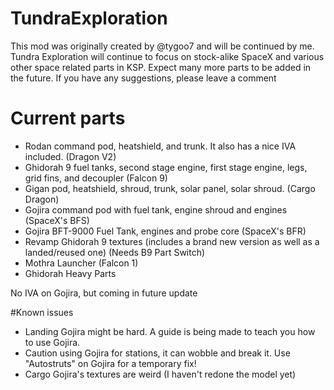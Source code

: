# TundraExploration
This mod was originally created by @tygoo7 and will be continued by me. Tundra Exploration will continue to focus on stock-alike SpaceX and various other space related parts in KSP. Expect many more parts to be added in the future. If you have any suggestions, please leave a comment

# Current parts

- Rodan command pod, heatshield, and trunk. It also has a nice IVA included. (Dragon V2)
- Ghidorah 9 fuel tanks, second stage engine, first stage engine, legs, grid fins, and decoupler (Falcon 9)
- Gigan pod, heatshield, shroud, trunk, solar panel, solar shroud. (Cargo Dragon)
- Gojira command pod with fuel tank, engine shroud and engines (SpaceX's BFS)
- Gojira BFT-9000 Fuel Tank, engines and probe core (SpaceX's BFR)
- Revamp Ghidorah 9 textures (includes a brand new version as well as a landed/reused one) (Needs B9 Part Switch)
- Mothra Launcher (Falcon 1)
- Ghidorah Heavy Parts

No IVA on Gojira, but coming in future update

#Known issues

- Landing Gojira might be hard. A guide is being made to teach you how to use Gojira.
- Caution using Gojira for stations, it can wobble and break it. Use "Autostruts" on Gojira for a temporary fix!
- Cargo Gojira's textures are weird (I haven't redone the model yet)
